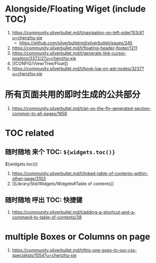 
# Alongside/Floating Wiget (include TOC)

1. https://community.silverbullet.md/t/navigation-on-left-side/153/4?u=chenzhu-xie
   - https://github.com/silverbulletmd/silverbullet/issues/245
2. https://community.silverbullet.md/t/floating-header-footer/1211
3. https://community.silverbullet.md/t/generate-link-cursor-position/3372/2?u=chenzhu-xie
4. [[CONFIG/View/Tree/Float]]
5. https://community.silverbullet.md/t/hook-lua-on-ast-nodes/3237?u=chenzhu-xie

# 所有页面共用的即时生成的公共部分

1. https://community.silverbullet.md/t/an-on-the-fly-generated-section-common-to-all-pages/1659

# TOC related

## 随时随地 来个 TOC: `${widgets.toc()}`

${widgets.toc()}

1. https://community.silverbullet.md/t/linked-table-of-contents-within-other-page/3103
2. [[Library/Std/Widgets/Widgets#Table of contents]]

## 随时随地 呼出 TOC: 快捷键

1. https://community.silverbullet.md/t/adding-a-shortcut-and-a-command-to-table-of-contents/38

# multiple Boxes or Columns on page

1. https://community.silverbullet.md/t/this-one-goes-to-our-css-specialists/1054?u=chenzhu-xie


